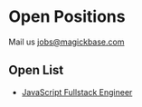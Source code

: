 # Open Positions

Mail us jobs@magickbase.com

## Open List
- [JavaScript Fullstack Engineer](https://github.com/Magickbase/open-positions/blob/main/JavaScript(Full-time%2C40h_per_week).md)
